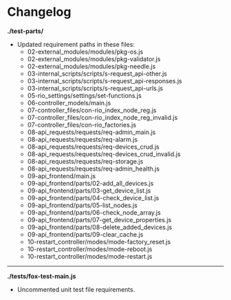 # Changelog

**./test-parts/**
* Updated requirement paths in these files:
	* 02-external_modules/modules/pkg-os.js
	* 02-external_modules/modules/pkg-validator.js
	* 02-external_modules/modules/pkg-needle.js
	* 03-internal_scripts/scripts/s-request_api-other.js
	* 03-internal_scripts/scripts/s-request_api-responses.js
	* 03-internal_scripts/scripts/s-request_api-urls.js
	* 05-rio_settings/settings/set-functions.js
	* 06-controller_models/main.js
	* 07-controller_files/con-rio_index_node_reg.js
	* 07-controller_files/con-rio_index_node_reg_invalid.js
	* 07-controller_files/con-rio_factories.js
	* 08-api_requests/requests/req-admin_main.js
	* 08-api_requests/requests/req-alarm.js
	* 08-api_requests/requests/req-devices_crud.js
	* 08-api_requests/requests/req-devices_crud_invalid.js
	* 08-api_requests/requests/req-storage.js
	* 08-api_requests/requests/req-admin_health.js
	* 09-api_frontend/main.js
	* 09-api_frontend/parts/02-add_all_devices.js
	* 09-api_frontend/parts/03-get_device_list.js
	* 09-api_frontend/parts/04-check_device_list.js
	* 09-api_frontend/parts/05-list_nodes.js
	* 09-api_frontend/parts/06-check_node_array.js
	* 09-api_frontend/parts/07-get_device_properties.js
	* 09-api_frontend/parts/08-delete_added_devices.js
	* 09-api_frontend/parts/09-clear_cache.js
	* 10-restart_controller/modes/mode-factory_reset.js
	* 10-restart_controller/modes/mode-reboot.js
	* 10-restart_controller/modes/mode-restart.js

---

**./tests/fox-test-main.js**
* Uncommented unit test file requirements.
